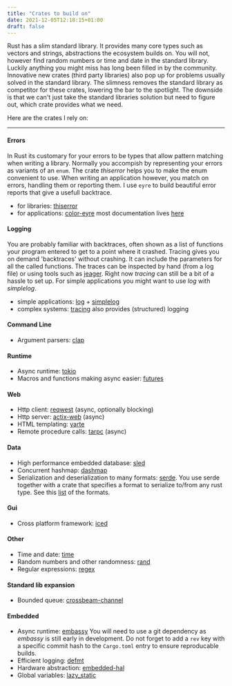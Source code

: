 ```yaml
---
title: "Crates to build on"
date: 2021-12-05T12:18:15+01:00
draft: false
---
```


Rust has a slim standard library. It provides many core types such as vectors and strings, abstractions the ecosystem builds on. You will not, however find random numbers or time and date in the standard library. Luckily anything you might miss has long been filled in by the community. Innovative new crates (third party libraries) also pop up for problems usually solved in the standard library. The slimness removes the standard library as competitor for these crates, lowering the bar to the spotlight. The downside is that we can't just take the standard libraries solution but need to figure out, which crate provides what we need. 

Here are the crates I rely on:

***

#### Errors
In Rust its customary for your errors to be types that allow pattern matching when writing a library. Normally you accompish by representing your errors as variants of an `enum`. The crate _thiserror_ helps you to make the enum convenient to use. When writing an application however, you match on errors, handling them or reporting them. I use `eyre` to build beautiful error reports that give a usefull backtrace.

- for libraries: [thiserror](https://crates.io/crates/thiserror)
- for applications: [color-eyre](https://crates.io/crates/color-eyre) most documentation lives [here](https://docs.rs/eyre/latest/eyre)

#### Logging
You are probably familiar with backtraces, often shown as a list of functions your program entered to get to a point where it crashed. Tracing gives you on demand 'backtraces' without crashing. It can include the parameters for all the called functions. The traces can be inspected by hand (from a log file) or using tools such as [jeager](https://www.jaegertracing.io). Right now _tracing_ can still be a bit of a hassle to set up. For simple applications you might want to use _log_ with _simplelog_.

- simple applications: [log](https://crates.io/crates/log) + [simplelog](https://crates.io/crates/simplelog)
- complex systems: [tracing](https://crates.io/crates/tracing) also provides (structured) logging

#### Command Line
- Argument parsers: [clap](https://crates.io/crates/clap)

#### Runtime
- Async runtime: [tokio](https://crates.io/crates/tokio)
- Macros and functions making async easier: [futures](https://crates.io/crates/futures)

#### Web
- Http client: [reqwest](https://crates.io/crates/reqwest) (async, optionally blocking)
- Http server: [actix-web](https://crates.io/crates/actix-web) (async)
- HTML templating: [yarte](https://crates.io/crates/yarte)
- Remote procedure calls: [tarpc](https://crates.io/crates/tarpc) (async)

#### Data
- High performance embedded database: [sled](https://crates.io/crates/sled)
- Concurrent hashmap: [dashmap](https://crates.io/crates/dashmap)
- Serialization and deserialization to many formats: [serde](https://crates.io/crates/serde).
	You use serde together with a crate that specifies a format to serialize to/from any rust type. See this [list](https://docs.serde.rs/serde) of the formats.

#### Gui
- Cross platform framework: [iced](https://crates.io/crates/iced)

#### Other
- Time and date: [time](https://crates.io/crates/time)
- Random numbers and other randomness: [rand](https://crates.io/crates/rand)
- Regular expressions: [regex](https://crates.io/crates/regex)

#### Standard lib expansion
- Bounded queue: [crossbeam-channel](https://crates.io/crates/crossbeam-channel)

#### Embedded
- Async runtime: [embassy](https://github.com/embassy-rs/embassy)
You will need to use a git dependency as _embassy_ is still early in development. Do not forget to add a `rev` key with a specific commit hash to the `Cargo.toml` entry to ensure reproducable builds.
- Efficient logging: [defmt](https://crates.io/crates/defmt)
- Hardware abstraction: [embedded-hal](https://crates.io/crates/embedded-hal)
- Global variables: [lazy\_static](https://crates.io/crates/lazy_static)
